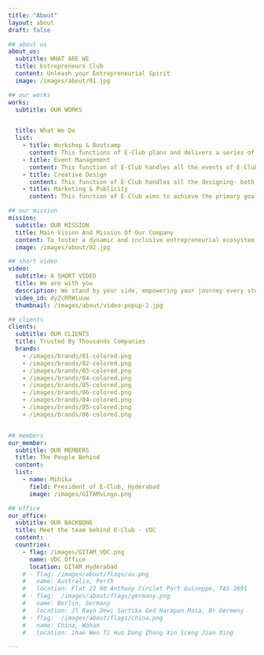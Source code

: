 ```yaml
---
title: "About"
layout: about
draft: false

## about us
about_us:
  subtitle: WHAT ARE WE
  title: Entrepreneurs Club
  content: Unleash your Entrepreneurial Spirit
  image: /images/about/01.jpg

## our works
works:
  subtitle: OUR WORKS


  title: What We Do
  list:
    - title: Workshop & Bootcamp
      content: This functions of E-Club plans and delivers a series of workshops and boot camps with the motive to foster skill-based education and awareness on entrepreneurship amongst the campus community.
    - title: Event Management
      content: This function of E-Club handles all the events of E-Club and VDC, as the success of any event depends largely on its planning and executing by timely obtaining all the necessary resources.
    - title: Creative Design
      content: This function of E-Club handles all the designing- both graphic and video stack. Also, they do the photo & video shooting, editing and releasing all the media of those programs or events on the campus by both E-Club & VDC.
    - title: Marketing & Publicity
      content: This function of E-Club aims to achieve the primary goal of any initiative taken by E-Club and VDC by spreading the awareness of those initiatives, tasks and programs.

## our mission
mission:
  subtitle: OUR MISSION
  title: Main Vision And Mission Of Our Company
  content: To foster a dynamic and inclusive entrepreneurial ecosystem on campus by co-creating activities that encourage active student participation across various university clubs. Through collaborative efforts, we aim to nurture innovation, empower students, and contribute to a vibrant, thriving entrepreneurial environment.
  image: /images/about/02.jpg

## short video
video:
  subtitle: A SHORT VIDEO
  title: We are with you
  description: We stand by your side, empowering your journey every step of the way.
  video_id: dyZcRRWiuuw
  thumbnail: /images/about/video-popup-2.jpg

## clients
clients:
  subtitle: OUR CLIENTS
  title: Trusted By Thousands Companies
  brands:
    - /images/brands/01-colored.png
    - /images/brands/02-colored.png
    - /images/brands/03-colored.png
    - /images/brands/04-colored.png
    - /images/brands/05-colored.png
    - /images/brands/06-colored.png
    - /images/brands/04-colored.png
    - /images/brands/05-colored.png
    - /images/brands/06-colored.png


## members
our_member:
  subtitle: OUR MEMBERS
  title: The People Behind
  content: 
  list:
    - name: Mihika
      field: President of E-Club, Hyderabad
      image: /images/GITAMvLogo.png  

## office
our_office:
  subtitle: OUR BACKBONE
  title: Meet the team behind E-Club - VDC
  content: 
  countries:
    - flag: /images/GITAM_VDC.png
      name: VDC Office
      location: GITAM Hyderabad
    # - flag: /images/about/flags/au.png
    #   name: Australia, Perth
    #   location: Flat 23 80 Anthony Circlet Port Guiseppe, TAS 2691
    # - flag:  /images/about/flags/germany.png
    #   name: Berlin, Germany
    #   location: Jl Raya Dewi Sartika Ged Harapan Masa, Br Germeny
    # - flag:  /images/about/flags/china.png
    #   name: China, Wohan
    #   location: 1hao Wen Ti Huo Dong Zhong Xin 1ceng Jian Xing

---
```


